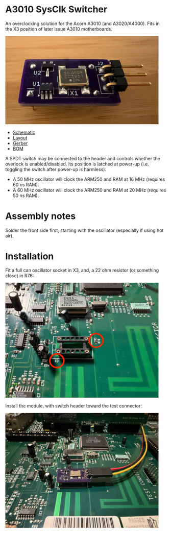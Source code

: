 # A3010 SysClk Switcher

An overclocking solution for the Acorn A3010 (and A3020/A4000).  Fits in the X3 position of later issue A3010 motherboards.

<a href="/doc/a3010-sysclk-switcher.md"><img src="/jpeg/a3010-sysclk-switcher.jpeg" width="480"></a>

- [Schematic](/pdf/a3010-sysclk-switcher-schematic.pdf)
- [Layout](/pdf/a3010-sysclk-switcher-layout.pdf)
- [Gerber](https://github.com/dpicken/acorn-hw/raw/master/gerber/a3010-sysclk-switcher.zip)
- [BOM](/pdf/a3010-sysclk-switcher-bom.pdf)

A SPDT switch may be connected to the header and controls whether the overlock is enabled/disabled.  Its position is latched at power-up (i.e. toggling the switch after power-up is harmless).

- A 50 MHz oscillator will clock the ARM250 and RAM at 16 MHz (requires 60 ns RAM).
- A 60 MHz oscillator will clock the ARM250 and RAM at 20 MHz (requires 50 ns RAM).

# Assembly notes

Solder the front side first, starting with the oscillator (especially if using hot air).

# Installation

Fit a full can oscillator socket in X3, and, a 22 ohm resistor (or something close) in R76:

<a href="/doc/a3010-sysclk-switcher.md"><img src="/jpeg/a3010-sysclk-switcher-installation-1.jpeg" width="480"></a>

Install the module, with switch header toward the test connector:

<a href="/doc/a3010-sysclk-switcher.md"><img src="/jpeg/a3010-sysclk-switcher-installation-2.jpeg" width="480"></a>
